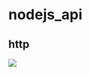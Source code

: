 # nodejs_api

## http

![](https://moonstarimg.oss-cn-hangzhou.aliyuncs.com/picgo_img/20210920103714.png)